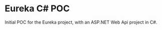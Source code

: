 Eureka C# POC
=============

Initial POC for the Eureka project, with an ASP.NET Web Api project in C#.
